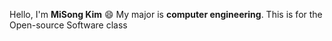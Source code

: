 Hello, I'm **MiSong Kim** :smile:
My major is **computer engineering**.
This is for the Open-source Software class
